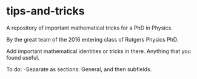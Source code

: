 # tips-and-tricks
A repository of important mathematical tricks for a PhD in Physics.

By the great team of the 2016 entering class of Rutgers Physics PhD.

Add important mathematical identities or tricks in there. Anything that you found useful.

To do:
-Separate as sections: General, and then subfields. 
